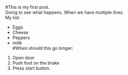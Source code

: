 <!--
.. title: My First Post
.. slug: my-first-post
.. date: 2019-03-13 05:05:00 UTC
.. tags: netlify
.. category: 
.. link: 
.. description: 
.. type: text
-->
#This is my first post.  
Going to see what happens. 
When we have multiple lines.  
My list:
- Eggs
- Cheese
- Peppers
- millk  
#When should this go longer:
1. Open door
2. Push foot on the brake
3. Press start button.
